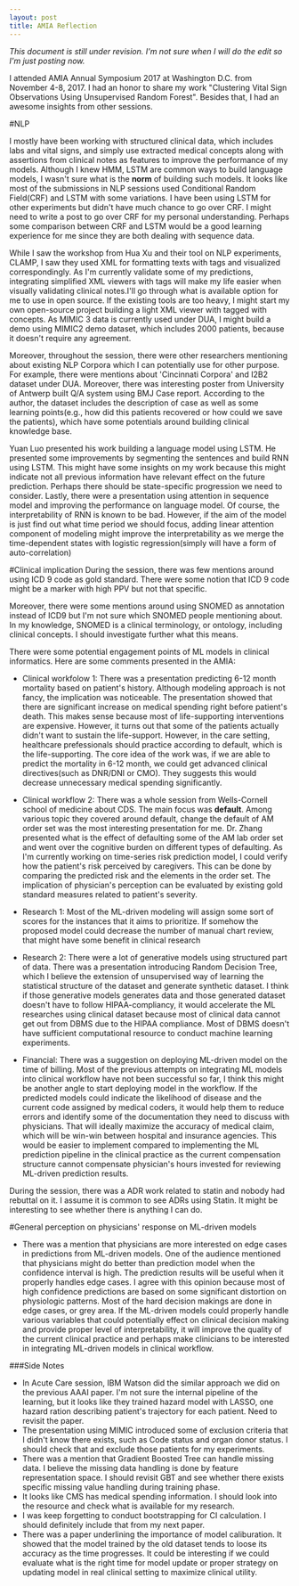 ```yaml
---
layout: post
title: AMIA Reflection
---
```


*This document is still under revision. I'm not sure when I will do the edit so I'm just posting now.*

I attended AMIA Annual Symposium 2017 at Washington D.C. from November 4-8, 2017. I had an honor to share my work "Clustering Vital Sign Observations Using Unsupervised Random Forest". Besides that, I had an awesome insights from other sessions.

#NLP

I mostly have been working with structured clinical data, which includes labs and vital signs, and simply use extracted medical concepts along with assertions from clinical notes as features to improve the performance of my models. Although I knew HMM, LSTM are common ways to build language models, I wasn't sure what is the **norm** of building such models. It looks like most of the submissions in NLP sessions used Conditional Random Field(CRF) and LSTM with some variations. I have been using LSTM for other experiments but didn't have much chance to go over CRF. I might need to write a post to go over CRF for my personal understanding. Perhaps some comparison between CRF and LSTM would be a good learning experience for me since they are both dealing with sequence data.

While I saw the workshop from Hua Xu and their tool on NLP experiments, CLAMP, I saw they used XML for formatting texts with tags and visualized correspondingly. As I'm currently validate some of my predictions, integrating simplified XML viewers with tags will make my life easier when visually validating clinical notes.I'll go through what is available option for me to use in open source. If the existing tools are too heavy, I might start my own open-source project building a light XML viewer with tagged with concepts. As MIMIC 3 data is currently used under DUA, I might build a demo using MIMIC2 demo dataset, which includes 2000 patients, because it doesn't require any agreement.

Moreover, throughout the session, there were other researchers mentioning about existing NLP Corpora which I can potentially use for other purpose. For example, there were mentions about 'Cincinnati Corpora' and I2B2 dataset under DUA. Moreover, there was interesting poster from University of Antwerp built Q/A system using BMJ Case report. According to the author, the dataset includes the description of case as well as some learning points(e.g., how did this patients recovered or how could we save the patients), which have some potentials around building clinical knowledge base.

Yuan Luo presented his work building a language model using LSTM. He presented some improvements by segmenting the sentences and build RNN using LSTM. This might have some insights on my work because this might indicate not all previous information have relevant effect on the future prediction. Perhaps there should be state-specific progression we need to consider.
Lastly, there were a presentation using attention in sequence model and improving the performance on language model. Of course, the interpretability of RNN is known to be bad. However, if the aim of the model is just find out what time period we should focus, adding linear attention component of modeling might improve the interpretability as we merge the time-dependent states with logistic regression(simply will have a form of auto-correlation)

#Clinical implication
During the session, there was few mentions around using ICD 9 code as gold standard. There were some notion that ICD 9 code might be a marker with high PPV but not that specific.

Moreover, there were some mentions around using SNOMED as annotation instead of ICD9 but I'm not sure which SNOMED people mentioning about. In my knowledge, SNOMED is a clinical terminology, or ontology, including clinical concepts. I should investigate further what this means.

There were some potential engagement points of ML models in clinical informatics. Here are some comments presented in the AMIA:

 - Clinical workfolow 1: There was a presentation predicting 6-12 month mortality based on patient's history. Although modeling approach is not fancy, the implication was noticeable. The presentation showed that there are significant increase on medical spending right before patient's death. This makes sense because most of life-supporting interventions are expensive. However, it turns out that some of the patients actually didn't want to sustain the life-support. However, in the care setting, healthcare prefessionals should practice according to default, which is the life-supporting. The core idea of the work was, if we are able to predict the mortality in 6-12 month, we could get advanced clinical directives(such as DNR/DNI or CMO). They suggests this would decrease unnecessary medical spending significantly.
 
 - Clinical workflow 2: There was a whole session from Wells-Cornell school of medicine about CDS. The main focus was **default**. Among various topic they covered around default, change the default of AM order set was the most interesting presentation for me. Dr. Zhang presented what is the effect of defaulting some of the AM lab order set and went over the cognitive burden on different types of defaulting. As I'm currently working on time-series risk prediction model, I could verify how the patient's risk perceived by caregivers. This can be done by comparing the predicted risk and the elements in the order set. The implication of physician's perception can be evaluated by existing gold standard measures related to patient's severity.

 - Research 1: Most of the ML-driven modeling will assign some sort of scores for the instances that it aims to prioritize. If somehow the proposed model could decrease the number of manual chart review, that might have some benefit in clinical research

 - Research 2: There were a lot of generative models using structured part of data. There was a presentation introducing Random Decision Tree, which I believe the extension of unsupervised way of learning the statistical structure of the dataset and generate synthetic dataset. I think if those generative models generates data and those generated dataset doesn't have to follow HIPAA-compliancy, it would accelerate the ML researches using clinical dataset because most of clinical data cannot get out from DBMS due to the HIPAA compliance. Most of DBMS doesn't have sufficient computational resource to conduct machine learning experiments.

 - Financial: There was a suggestion on deploying ML-driven model on the time of billing. Most of the previous attempts on integrating ML models into clinical workflow have not been successful so far, I think this might be another angle to start deploying model in the workflow. If the predicted models could indicate the likelihood of disease and the current code assigned by medical coders, it would help them to reduce errors and identify some of the documentation they need to discuss with physicians. That will ideally maximize the accuracy of medical claim, which will be win-win between hospital and insurance agencies. This would be easier to implement compared to implementing the ML prediction pipeline in the clinical practice as the current compensation structure cannot compensate physician's hours invested for reviewing ML-driven prediction results.
 
During the session, there was a ADR work related to statin and nobody had rebuttal on it. I assume it is common to see ADRs using Statin. It might be interesting to see whether there is anything I can do.

 
#General perception on physicians' response on ML-driven models
 - There was a mention that physicians are more interested on edge cases in predictions from ML-driven models. One of the audience mentioned that physicians might do better than prediction model when the confidence interval is high. The prediction results will be useful when it properly handles edge cases. I agree with this opinion because most of high confidence predictions are based on some significant distortion on physiologic patterns. Most of the hard decision makings are done in edge cases, or grey area. If the ML-driven models could properly handle various variables that could potentially effect on clinical decision making and provide proper level of interpretability, it will improve the quality of the current clinical practice and perhaps make clinicians to be interested in integrating ML-driven models in clinical workflow.

###Side Notes
 - In Acute Care session, IBM Watson did the similar approach we did on the previous AAAI paper. I'm not sure the internal pipeline of the learning, but it looks like they trained hazard model with LASSO, one hazard ration describing patient's trajectory for each patient. Need to revisit the paper.
 - The presentation using MIMIC introduced some of exclusion criteria that I didn't know there exists, such as Code status and organ donor status. I should check that and exclude those patients for my experiments.
 - There was a mention that Gradient Boosted Tree can handle missing data. I believe the missing data handling is done by feature representation space. I should revisit GBT and see whether there exists specific missing value handling during training phase.
 - It looks like CMS has medical spending information. I should look into the resource and check what is available for my research.
 - I was keep forgetting to conduct bootstrapping for CI calculation. I should definitely include that from my next paper.
 - There was a paper underlining the importance of model caliburation. It showed that the model trained by the old dataset tends to loose its accuracy as the time progresses. It could be interesting if we could evaluate what is the right time for model update or proper strategy on updating model in real clinical setting to maximize clinical utility.



